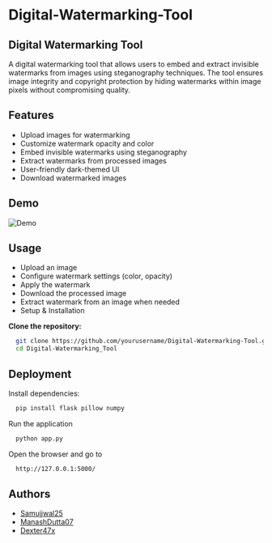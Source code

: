 # Digital-Watermarking-Tool

## Digital Watermarking Tool

A digital watermarking tool that allows users to embed and extract invisible watermarks from images using steganography techniques. The tool ensures image integrity and copyright protection by hiding watermarks within image pixels without compromising quality.


## Features 

- Upload images for watermarking
- Customize watermark opacity and color
- Embed invisible watermarks using steganography
- Extract watermarks from processed images
- User-friendly dark-themed UI
- Download watermarked images


## Demo
![Demo](https://github.com/Samujjwal25/Digital-Watermarking-Tool/blob/main/Final/images/Demo.png)
## Usage

- Upload an image
- Configure watermark settings (color, opacity)
- Apply the watermark
- Download the processed image
- Extract watermark from an image when needed
- Setup & Installation

**Clone the repository:**

```bash
  git clone https://github.com/yourusername/Digital-Watermarking-Tool.git
  cd Digital-Watermarking_Tool
```
    
## Deployment

Install dependencies:
```bash
  pip install flask pillow numpy
```

Run the application
```bash
  python app.py
```

Open the browser and go to 
```bash
  http://127.0.0.1:5000/
```

## Authors

- [Samujjwal25](https://github.com/Samujjwal25)
- [ManashDutta07](https://github.com/ManashDutta07)
- [Dexter47x](https://github.com/Dexter47x)
